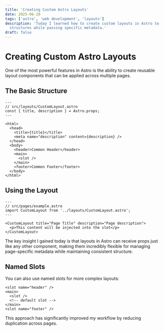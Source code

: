 ```yaml
---
title: 'Creating Custom Astro Layouts'
date: 2025-06-20
tags: ['astro', 'web development', 'layouts']
description: 'Today I learned how to create custom layouts in Astro to reuse page
  structures while passing specific metadata.'
draft: false
---
```


# Creating Custom Astro Layouts

One of the most powerful features in Astro is the ability to create reusable
layout components that can be applied across multiple pages.

## The Basic Structure

```astro
---
// src/layouts/CustomLayout.astro
const { title, description } = Astro.props;
---

<html>
  <head>
    <title>{title}</title>
    <meta name="description" content={description} />
  </head>
  <body>
    <header>Common Header</header>
    <main>
      <slot />
    </main>
    <footer>Common Footer</footer>
  </body>
</html>
```

## Using the Layout

```astro
---
// src/pages/example.astro
import CustomLayout from '../layouts/CustomLayout.astro';
---

<CustomLayout title="Page Title" description="Page description">
  <p>This content will be injected into the slot</p>
</CustomLayout>
```

The key insight I gained today is that layouts in Astro can receive props just
like any other component, making them incredibly flexible for managing
page-specific metadata while maintaining consistent structure.

## Named Slots

You can also use named slots for more complex layouts:

```astro
<slot name="header" />
<main>
  <slot />
  <!-- default slot -->
</main>
<slot name="footer" />
```

This approach has significantly improved my workflow by reducing duplication
across pages.
